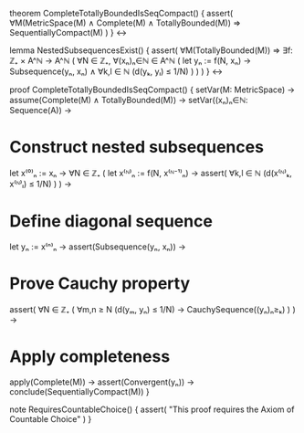 theorem CompleteTotallyBoundedIsSeqCompact() {
  assert(
    ∀M(MetricSpace(M) ∧ Complete(M) ∧ TotallyBounded(M)) ⇒ SequentiallyCompact(M)
  )
} ↔

lemma NestedSubsequencesExist() {
  assert(
    ∀M(TotallyBounded(M)) ⇒ 
    ∃f: ℤ₊ × A^ℕ → A^ℕ (
      ∀N ∈ ℤ₊, ∀(xₙ)ₙ∈ℕ ∈ A^ℕ (
        let yₙ := f(N, xₙ) →
        Subsequence(yₙ, xₙ) ∧
        ∀k,l ∈ ℕ (d(yₖ, yₗ) ≤ 1/N)
      )
    )
  )
} ↔

proof CompleteTotallyBoundedIsSeqCompact() {
  setVar(M: MetricSpace) →
  assume(Complete(M) ∧ TotallyBounded(M)) →
  setVar((xₙ)ₙ∈ℕ: Sequence(A)) →
  
  # Construct nested subsequences
  let x⁽⁰⁾ₙ := xₙ →
  ∀N ∈ ℤ₊ (
    let x⁽ᴺ⁾ₙ := f(N, x⁽ᴺ⁻¹⁾ₙ) →
    assert(
      ∀k,l ∈ ℕ (d(x⁽ᴺ⁾ₖ, x⁽ᴺ⁾ₗ) ≤ 1/N)
    )
  ) →

  # Define diagonal sequence
  let yₙ := x⁽ⁿ⁾ₙ →
  assert(Subsequence(yₙ, xₙ)) →
  
  # Prove Cauchy property
  assert(
    ∀N ∈ ℤ₊ (
      ∀m,n ≥ N (d(yₘ, yₙ) ≤ 1/N) →
      CauchySequence((yₙ)ₙ≥ₖ)
    )
  ) →
  
  # Apply completeness
  apply(Complete(M)) →
  assert(Convergent(yₙ)) →
  conclude(SequentiallyCompact(M))
}

note RequiresCountableChoice() {
  assert(
    "This proof requires the Axiom of Countable Choice"
  )
}